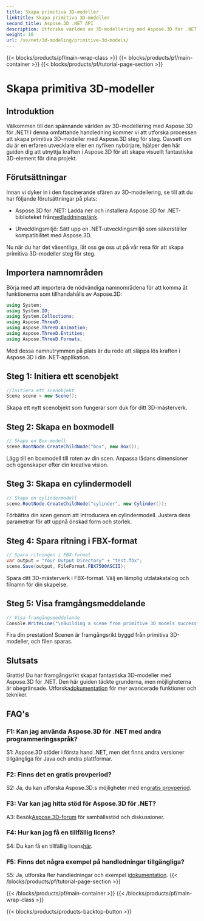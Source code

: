 ```yaml
---
title: Skapa primitiva 3D-modeller
linktitle: Skapa primitiva 3D-modeller
second_title: Aspose.3D .NET API
description: Utforska världen av 3D-modellering med Aspose.3D för .NET. Skapa fantastiska primitiva modeller utan ansträngning.
weight: 10
url: /sv/net/3d-modeling/primitive-3d-models/
---
```


{{< blocks/products/pf/main-wrap-class >}}
{{< blocks/products/pf/main-container >}}
{{< blocks/products/pf/tutorial-page-section >}}

# Skapa primitiva 3D-modeller

## Introduktion

Välkommen till den spännande världen av 3D-modellering med Aspose.3D för .NET! I denna omfattande handledning kommer vi att utforska processen att skapa primitiva 3D-modeller med Aspose.3D steg för steg. Oavsett om du är en erfaren utvecklare eller en nyfiken nybörjare, hjälper den här guiden dig att utnyttja kraften i Aspose.3D för att skapa visuellt fantastiska 3D-element för dina projekt.

## Förutsättningar

Innan vi dyker in i den fascinerande sfären av 3D-modellering, se till att du har följande förutsättningar på plats:

-  Aspose.3D for .NET: Ladda ner och installera Aspose.3D for .NET-biblioteket från[nedladdningslänk](https://releases.aspose.com/3d/net/).

- Utvecklingsmiljö: Sätt upp en .NET-utvecklingsmiljö som säkerställer kompatibilitet med Aspose.3D.

Nu när du har det väsentliga, låt oss ge oss ut på vår resa för att skapa primitiva 3D-modeller steg för steg.

## Importera namnområden

Börja med att importera de nödvändiga namnområdena för att komma åt funktionerna som tillhandahålls av Aspose.3D:

```csharp
using System;
using System.IO;
using System.Collections;
using Aspose.ThreeD;
using Aspose.ThreeD.Animation;
using Aspose.ThreeD.Entities;
using Aspose.ThreeD.Formats;
```

Med dessa namnutrymmen på plats är du redo att släppa lös kraften i Aspose.3D i din .NET-applikation.

## Steg 1: Initiera ett scenobjekt

```csharp
//Initiera ett scenobjekt
Scene scene = new Scene();
```

Skapa ett nytt scenobjekt som fungerar som duk för ditt 3D-mästerverk.

## Steg 2: Skapa en boxmodell

```csharp
// Skapa en Box-modell
scene.RootNode.CreateChildNode("box", new Box());
```

Lägg till en boxmodell till roten av din scen. Anpassa lådans dimensioner och egenskaper efter din kreativa vision.

## Steg 3: Skapa en cylindermodell

```csharp
// Skapa en cylindermodell
scene.RootNode.CreateChildNode("cylinder", new Cylinder());
```

Förbättra din scen genom att introducera en cylindermodell. Justera dess parametrar för att uppnå önskad form och storlek.

## Steg 4: Spara ritning i FBX-format

```csharp
// Spara ritningen i FBX-format
var output = "Your Output Directory" + "test.fbx";
scene.Save(output, FileFormat.FBX7500ASCII);
```

Spara ditt 3D-mästerverk i FBX-format. Välj en lämplig utdatakatalog och filnamn för din skapelse.

## Steg 5: Visa framgångsmeddelande

```csharp
// Visa framgångsmeddelande
Console.WriteLine("\nBuilding a scene from primitive 3D models successfully.\nFile saved at " + output);
```

Fira din prestation! Scenen är framgångsrikt byggd från primitiva 3D-modeller, och filen sparas.

## Slutsats

 Grattis! Du har framgångsrikt skapat fantastiska 3D-modeller med Aspose.3D för .NET. Den här guiden täckte grunderna, men möjligheterna är obegränsade. Utforska[dokumentation](https://reference.aspose.com/3d/net/) för mer avancerade funktioner och tekniker.

## FAQ's

### F1: Kan jag använda Aspose.3D för .NET med andra programmeringsspråk?

S1: Aspose.3D stöder i första hand .NET, men det finns andra versioner tillgängliga för Java och andra plattformar.

### F2: Finns det en gratis provperiod?

 S2: Ja, du kan utforska Aspose.3D:s möjligheter med en[gratis provperiod](https://releases.aspose.com/).

### F3: Var kan jag hitta stöd för Aspose.3D för .NET?

 A3: Besök[Aspose.3D-forum](https://forum.aspose.com/c/3d/18) för samhällsstöd och diskussioner.

### F4: Hur kan jag få en tillfällig licens?

 S4: Du kan få en tillfällig licens[här](https://purchase.aspose.com/temporary-license/).

### F5: Finns det några exempel på handledningar tillgängliga?

 S5: Ja, utforska fler handledningar och exempel i[dokumentation](https://reference.aspose.com/3d/net/).
{{< /blocks/products/pf/tutorial-page-section >}}

{{< /blocks/products/pf/main-container >}}
{{< /blocks/products/pf/main-wrap-class >}}

{{< blocks/products/products-backtop-button >}}

